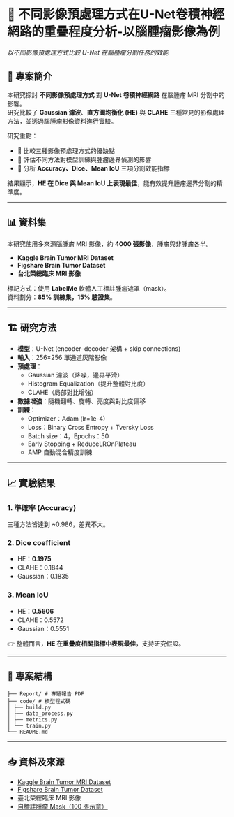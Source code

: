 # 🧠 不同影像預處理方式在U-Net卷積神經網路的重疊程度分析-以腦腫瘤影像為例
*以不同影像預處理方式比較 U-Net 在腦腫瘤分割任務的效能*

## 📌 專案簡介
本研究探討 **不同影像預處理方式** 對 **U-Net 卷積神經網路** 在腦腫瘤 MRI 分割中的影響。  
研究比較了 **Gaussian 濾波**、**直方圖均衡化 (HE)** 與 **CLAHE** 三種常見的影像處理方法，並透過腦腫瘤影像資料進行實驗。  

研究重點：  
- 🔹 比較三種影像預處理方式的優缺點  
- 🔹 評估不同方法對模型訓練與腫瘤邊界偵測的影響  
- 🔹 分析 **Accuracy、Dice、Mean IoU** 三項分割效能指標  

結果顯示，**HE 在 Dice 與 Mean IoU 上表現最佳**，能有效提升腫瘤邊界分割的精準度。  

---

## 📊 資料集
本研究使用多來源腦腫瘤 MRI 影像，約 **4000 張影像**，腫瘤與非腫瘤各半。  
- **Kaggle Brain Tumor MRI Dataset**  
- **Figshare Brain Tumor Dataset**  
- **台北榮總臨床 MRI 影像**  

標記方式：使用 **LabelMe** 軟體人工標註腫瘤遮罩（mask）。  
資料劃分：**85% 訓練集，15% 驗證集**。  

---

## 🏗️ 研究方法
- **模型**：U-Net (encoder–decoder 架構 + skip connections)  
- **輸入**：256×256 單通道灰階影像  
- **預處理**：  
  - Gaussian 濾波（降噪，邊界平滑）  
  - Histogram Equalization（提升整體對比度）  
  - CLAHE（局部對比增強）  
- **數據增強**：隨機翻轉、旋轉、亮度與對比度偏移  
- **訓練**：  
  - Optimizer：Adam (lr=1e-4)  
  - Loss：Binary Cross Entropy + Tversky Loss  
  - Batch size：4，Epochs：50  
  - Early Stopping + ReduceLROnPlateau  
  - AMP 自動混合精度訓練  

---

## 📈 實驗結果
### 1. 準確率 (Accuracy)  
三種方法皆達到 ~0.986，差異不大。  

### 2. Dice coefficient  
- HE：**0.1975**  
- CLAHE：0.1844  
- Gaussian：0.1835  

### 3. Mean IoU  
- HE：**0.5606**  
- CLAHE：0.5572  
- Gaussian：0.5551  

👉 整體而言，**HE 在重疊度相關指標中表現最佳**，支持研究假設。  

---

## 📂 專案結構
```
├── Report/ # 專題報告 PDF
├── code/ # 模型程式碼
│ ├── build.py
│ ├── data_process.py
│ ├── metrics.py
│ └── train.py
└── README.md
```

---

## 📥 資料及來源
- [Kaggle Brain Tumor MRI Dataset](https://www.kaggle.com/datasets/navoneel/brain-mri-images-for-brain-tumor-detection)  
- [Figshare Brain Tumor Dataset](https://doi.org/10.6084/m9.figshare.1512427.v5)  
- 臺北榮總臨床 MRI 影像
- [自標註腫瘤 Mask（100 張示意）](https://drive.google.com/drive/folders/13p8P9IRgJezvs43KC30KFSY8BDU_eaBg?usp=drive_link)  
